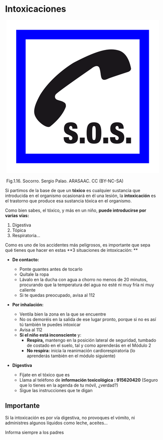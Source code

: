 # Intoxicaciones


 ![](img/M1_16.png)


 Fig.1.16. Socorro. Sergio Palao. ARASAAC. CC (BY-NC-SA)

Si partimos de la base de que un **tóxico** es cualquier sustancia que introducida en el organismo ocasionará en él una lesión, la **intoxicación** es el trastorno que produce esa sustancia tóxica en el organismo.

Como bien sabes, el tóxico, y más en un niño, **puede introducirse por varias vías:**

1.  Digestiva
2.  Tópica
3.  Respiratoria...

Como es uno de los accidentes más peligrosos, es importante que sepa qué tienes que hacer en estas **3 situaciones de intoxicación: **

*   **De contacto:**
    *   Ponte guantes antes de tocarlo
    *   Quítale la ropa
    *   Lávalo en la ducha con agua a chorro no menos de 20 minutos, procurando que la temperatura del agua no esté ni muy fría ni muy caliente
    *   Si te quedas preocupado, avisa al 112

*   **Por inhalación:**
    *   Ventila bien la zona en la que se encuentre
    *   No os demoréis en la salida de ese lugar pronto, porque si no es así tú también te puedes intoxicar
    *   Avisa al 112
    *   **Si el niño está inconsciente** y:
        *   **Respira,** mantengo en la posición lateral de seguridad, tumbado de costado en el suelo, tal y como aprenderás en el Módulo 2
        *   **No respira:** inicia la reanimación cardiorespiratoria (lo aprenderás también en el módulo siguiente)

*   **Digestiva**
    *   Fíjate en el tóxico que es
    *   Llama al teléfono de **información toxicológica : 915620420** (Seguro que lo tienes en la agenda de tu móvil, ¿verdad?)
    *   Sigue las instrucciones que te digan

## Importante

Si la intoxicación es por vía digestiva, no provoques el vómito, ni administres algunos líquidos como leche, aceites...

Informa siempre a los padres

